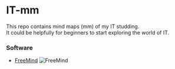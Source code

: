 # IT-mm


This repo contains mind maps (mm) of my IT studding.  
It could be helpfully for beginners to start exploring the world of IT.  

### Software

+   [FreeMind](http://freemind.sourceforge.net/wiki/index.php/Main_Page) ![FreeMind](http://a.fsdn.com/allura/p/freemind/icon) 
